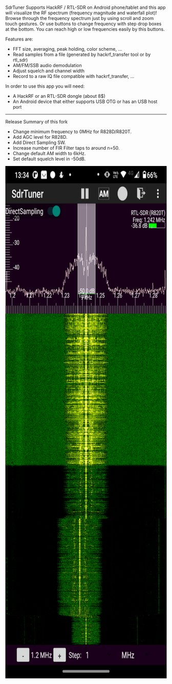 
SdrTuner Supports HackRF / RTL-SDR on Android phone/tablet and this app will visualize the RF spectrum (frequency magnitude and waterfall plot)!
Browse through the frequency spectrum just by using scroll and zoom touch gestures. 
Or use buttons to change frequency with step drop boxes at the bottom. You can reach high or low frequencies easily by this buttons.

Features are:
- FFT size, averaging, peak holding, color scheme, ...
- Read samples from a file (generated by hackrf_transfer tool or by rtl_sdr)
- AM/FM/SSB audio demodulation
- Adjust squelch and channel width
- Record to a raw IQ file compatible with hackrf_transfer, ...

In order to use this app you will need:
- A HackRF or an RTL-SDR dongle (about 8$)
- An Android device that either supports USB OTG or has an USB host port

-------------------------------
Release Summary of this fork<br>
- Change minimum frequency to 0MHz for R828D/R820T.<br>
- Add AGC level for R828D.<br>
- Add Direct Sampling SW.<br>
- Increase number of FIR Filter taps to around n=50.<br>
- Change default AM width to 6kHz.<br>
- Set default squelch level in -50dB.<br>

<a href  ="https://github.com/jaradiokids/AndroidSdrRtlTuner/blob/master/Screenshot.png">
<img src ="https://github.com/jaradiokids/AndroidSdrRtlTuner/blob/master/Screenshot.png" 
		width="720" height="1600" ></a>

